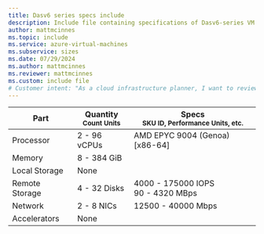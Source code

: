 ```yaml
---
title: Dasv6 series specs include
description: Include file containing specifications of Dasv6-series VM sizes.
author: mattmcinnes
ms.topic: include
ms.service: azure-virtual-machines
ms.subservice: sizes
ms.date: 07/29/2024
ms.author: mattmcinnes
ms.reviewer: mattmcinnes
ms.custom: include file
# Customer intent: "As a cloud infrastructure planner, I want to review the specifications of Dasv6-series VM sizes, so that I can select the appropriate virtual machine configuration for my workload requirements."
---
```

| Part | Quantity <br><sup>Count Units | Specs <br><sup>SKU ID, Performance Units, etc.  |
|---|---|---|
| Processor      | 2 - 96 vCPUs       | AMD EPYC 9004 (Genoa) [x86-64]                               |
| Memory         | 8 - 384 GiB          |                                  |
| Local Storage  | None           |                                |
| Remote Storage | 4 - 32 Disks    | 4000 - 175000 IOPS <br>90 - 4320 MBps   |
| Network        | 2 - 8 NICs          | 12500 - 40000 Mbps                          |
| Accelerators   | None              |                                   |
